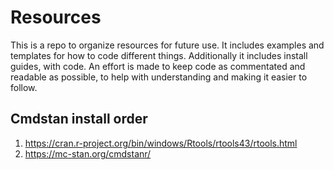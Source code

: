 # Resources
This is a repo to organize resources for future use.
It includes examples and templates for how to code different things.
Additionally it includes install guides, with code. 
An effort is made to keep code as commentated and readable as possible, to help with understanding and making it easier to follow.

## Cmdstan install order
1. https://cran.r-project.org/bin/windows/Rtools/rtools43/rtools.html
2. https://mc-stan.org/cmdstanr/
